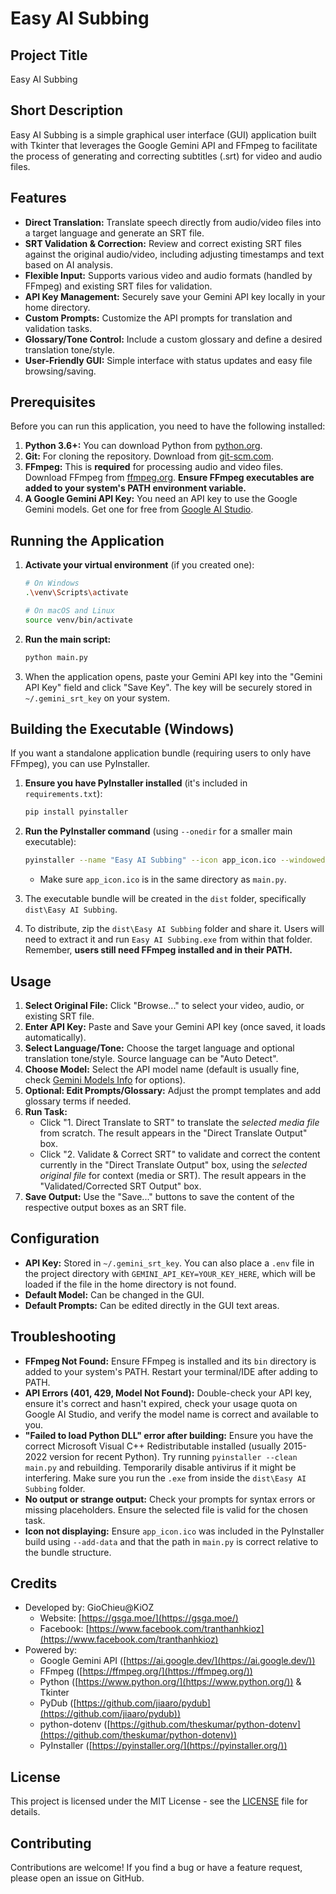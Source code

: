 # Easy AI Subbing

## Project Title
Easy AI Subbing

## Short Description
Easy AI Subbing is a simple graphical user interface (GUI) application built with Tkinter that leverages the Google Gemini API and FFmpeg to facilitate the process of generating and correcting subtitles (.srt) for video and audio files.

## Features
*   **Direct Translation:** Translate speech directly from audio/video files into a target language and generate an SRT file.
*   **SRT Validation & Correction:** Review and correct existing SRT files against the original audio/video, including adjusting timestamps and text based on AI analysis.
*   **Flexible Input:** Supports various video and audio formats (handled by FFmpeg) and existing SRT files for validation.
*   **API Key Management:** Securely save your Gemini API key locally in your home directory.
*   **Custom Prompts:** Customize the API prompts for translation and validation tasks.
*   **Glossary/Tone Control:** Include a custom glossary and define a desired translation tone/style.
*   **User-Friendly GUI:** Simple interface with status updates and easy file browsing/saving.

## Prerequisites

Before you can run this application, you need to have the following installed:

1.  **Python 3.6+:** You can download Python from [python.org](https://www.python.org/downloads/).
2.  **Git:** For cloning the repository. Download from [git-scm.com](https://git-scm.com/downloads).
3.  **FFmpeg:** This is **required** for processing audio and video files. Download FFmpeg from [ffmpeg.org](https://ffmpeg.org/download.html). **Ensure FFmpeg executables are added to your system's PATH environment variable.**
4.  **A Google Gemini API Key:** You need an API key to use the Google Gemini models. Get one for free from [Google AI Studio](https://aistudio.google.com/apikey).

## Running the Application

1.  **Activate your virtual environment** (if you created one):
    ```bash
    # On Windows
    .\venv\Scripts\activate

    # On macOS and Linux
    source venv/bin/activate
    ```

2.  **Run the main script:**
    ```bash
    python main.py
    ```

3.  When the application opens, paste your Gemini API key into the "Gemini API Key" field and click "Save Key". The key will be securely stored in `~/.gemini_srt_key` on your system.

## Building the Executable (Windows)

If you want a standalone application bundle (requiring users to only have FFmpeg), you can use PyInstaller.

1.  **Ensure you have PyInstaller installed** (it's included in `requirements.txt`):
    ```bash
    pip install pyinstaller
    ```

2.  **Run the PyInstaller command** (using `--onedir` for a smaller main executable):
    ```bash
    pyinstaller --name "Easy AI Subbing" --icon app_icon.ico --windowed --onedir --add-data "app_icon.ico;." main.py
    ```
    *   Make sure `app_icon.ico` is in the same directory as `main.py`.

3.  The executable bundle will be created in the `dist` folder, specifically `dist\Easy AI Subbing`.

4.  To distribute, zip the `dist\Easy AI Subbing` folder and share it. Users will need to extract it and run `Easy AI Subbing.exe` from within that folder. Remember, **users still need FFmpeg installed and in their PATH.**

## Usage

1.  **Select Original File:** Click "Browse..." to select your video, audio, or existing SRT file.
2.  **Enter API Key:** Paste and Save your Gemini API key (once saved, it loads automatically).
3.  **Select Language/Tone:** Choose the target language and optional translation tone/style. Source language can be "Auto Detect".
4.  **Choose Model:** Select the API model name (default is usually fine, check [Gemini Models Info](https://ai.google.dev/gemini-api/docs/models) for options).
5.  **Optional: Edit Prompts/Glossary:** Adjust the prompt templates and add glossary terms if needed.
6.  **Run Task:**
    *   Click "1. Direct Translate to SRT" to translate the *selected media file* from scratch. The result appears in the "Direct Translate Output" box.
    *   Click "2. Validate & Correct SRT" to validate and correct the content currently in the "Direct Translate Output" box, using the *selected original file* for context (media or SRT). The result appears in the "Validated/Corrected SRT Output" box.
7.  **Save Output:** Use the "Save..." buttons to save the content of the respective output boxes as an SRT file.

## Configuration

*   **API Key:** Stored in `~/.gemini_srt_key`. You can also place a `.env` file in the project directory with `GEMINI_API_KEY=YOUR_KEY_HERE`, which will be loaded if the file in the home directory is not found.
*   **Default Model:** Can be changed in the GUI.
*   **Default Prompts:** Can be edited directly in the GUI text areas.

## Troubleshooting

*   **FFmpeg Not Found:** Ensure FFmpeg is installed and its `bin` directory is added to your system's PATH. Restart your terminal/IDE after adding to PATH.
*   **API Errors (401, 429, Model Not Found):** Double-check your API key, ensure it's correct and hasn't expired, check your usage quota on Google AI Studio, and verify the model name is correct and available to you.
*   **"Failed to load Python DLL" error after building:** Ensure you have the correct Microsoft Visual C++ Redistributable installed (usually 2015-2022 version for recent Python). Try running `pyinstaller --clean main.py` and rebuilding. Temporarily disable antivirus if it might be interfering. Make sure you run the `.exe` from inside the `dist\Easy AI Subbing` folder.
*   **No output or strange output:** Check your prompts for syntax errors or missing placeholders. Ensure the selected file is valid for the chosen task.
*   **Icon not displaying:** Ensure `app_icon.ico` was included in the PyInstaller build using `--add-data` and that the path in `main.py` is correct relative to the bundle structure.

## Credits

*   Developed by: GioChieu@KiOZ
    *   Website: [https://gsga.moe/](https://gsga.moe/)
    *   Facebook: [https://www.facebook.com/tranthanhkioz](https://www.facebook.com/tranthanhkioz)
*   Powered by:
    *   Google Gemini API ([https://ai.google.dev/](https://ai.google.dev/))
    *   FFmpeg ([https://ffmpeg.org/](https://ffmpeg.org/))
    *   Python ([https://www.python.org/](https://www.python.org/)) & Tkinter
    *   PyDub ([https://github.com/jiaaro/pydub](https://github.com/jiaaro/pydub))
    *   python-dotenv ([https://github.com/theskumar/python-dotenv](https://github.com/theskumar/python-dotenv))
    *   PyInstaller ([https://pyinstaller.org/](https://pyinstaller.org/))

## License

This project is licensed under the MIT License - see the [LICENSE](LICENSE) file for details.

## Contributing

Contributions are welcome! If you find a bug or have a feature request, please open an issue on GitHub.